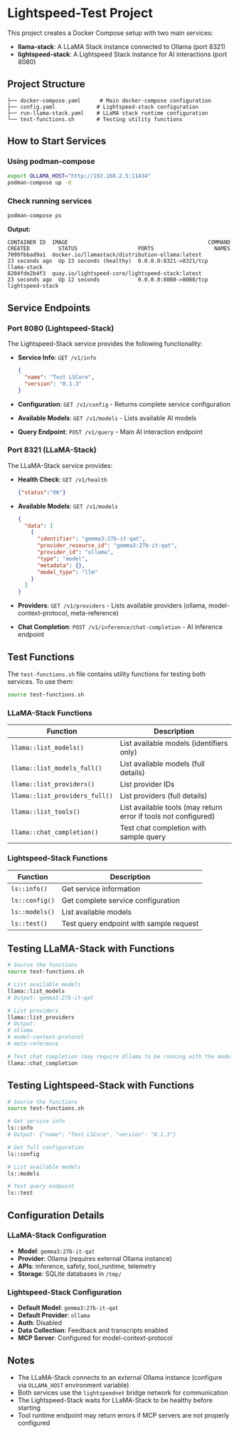 # Lightspeed-Test Project

This project creates a Docker Compose setup with two main services:
- **llama-stack**: A LLaMA Stack instance connected to Ollama (port 8321)
- **lightspeed-stack**: A Lightspeed Stack instance for AI interactions (port 8080)

## Project Structure

```
├── docker-compose.yaml      # Main docker-compose configuration
├── config.yaml             # Lightspeed-stack configuration
├── run-llama-stack.yaml    # LLaMA stack runtime configuration
└── test-functions.sh       # Testing utility functions
```

## How to Start Services

### Using podman-compose

```bash
export OLLAMA_HOST="http://192.168.2.5:11434"
podman-compose up -d
```

### Check running services

```bash
podman-compose ps
```

**Output:**
```
CONTAINER ID  IMAGE                                            COMMAND     CREATED         STATUS                   PORTS                   NAMES
7099fbbad9a1  docker.io/llamastack/distribution-ollama:latest              23 seconds ago  Up 23 seconds (healthy)  0.0.0.0:8321->8321/tcp  llama-stack
8204fde2b4f3  quay.io/lightspeed-core/lightspeed-stack:latest              23 seconds ago  Up 12 seconds            0.0.0.0:8080->8080/tcp  lightspeed-stack
```

## Service Endpoints

### Port 8080 (Lightspeed-Stack)

The Lightspeed-Stack service provides the following functionality:

- **Service Info**: `GET /v1/info`
  ```json
  {
    "name": "Test LSCore",
    "version": "0.1.3"
  }
  ```

- **Configuration**: `GET /v1/config` - Returns complete service configuration
- **Available Models**: `GET /v1/models` - Lists available AI models
- **Query Endpoint**: `POST /v1/query` - Main AI interaction endpoint

### Port 8321 (LLaMA-Stack)

The LLaMA-Stack service provides:

- **Health Check**: `GET /v1/health`
  ```json
  {"status":"OK"}
  ```

- **Available Models**: `GET /v1/models`
  ```json
  {
    "data": [
      {
        "identifier": "gemma3:27b-it-qat",
        "provider_resource_id": "gemma3:27b-it-qat",
        "provider_id": "ollama",
        "type": "model",
        "metadata": {},
        "model_type": "llm"
      }
    ]
  }
  ```

- **Providers**: `GET /v1/providers` - Lists available providers (ollama, model-context-protocol, meta-reference)
- **Chat Completion**: `POST /v1/inference/chat-completion` - AI inference endpoint

## Test Functions

The `test-functions.sh` file contains utility functions for testing both services. To use them:

```bash
source test-functions.sh
```

### LLaMA-Stack Functions

| Function | Description |
|----------|-------------|
| `llama::list_models()` | List available models (identifiers only) |
| `llama::list_models_full()` | List available models (full details) |
| `llama::list_providers()` | List provider IDs |
| `llama::list_providers_full()` | List providers (full details) |
| `llama::list_tools()` | List available tools (may return error if tools not configured) |
| `llama::chat_completion()` | Test chat completion with sample query |

### Lightspeed-Stack Functions

| Function | Description |
|----------|-------------|
| `ls::info()` | Get service information |
| `ls::config()` | Get complete service configuration |
| `ls::models()` | List available models |
| `ls::test()` | Test query endpoint with sample request |

## Testing LLaMA-Stack with Functions

```bash
# Source the functions
source test-functions.sh

# List available models
llama::list_models
# Output: gemma3:27b-it-qat

# List providers
llama::list_providers
# Output: 
# ollama
# model-context-protocol
# meta-reference

# Test chat completion (may require Ollama to be running with the model)
llama::chat_completion
```

## Testing Lightspeed-Stack with Functions

```bash
# Source the functions
source test-functions.sh

# Get service info
ls::info
# Output: {"name": "Test LSCore", "version": "0.1.3"}

# Get full configuration
ls::config

# List available models
ls::models

# Test query endpoint
ls::test
```

## Configuration Details

### LLaMA-Stack Configuration
- **Model**: `gemma3:27b-it-qat`
- **Provider**: Ollama (requires external Ollama instance)
- **APIs**: inference, safety, tool_runtime, telemetry
- **Storage**: SQLite databases in `/tmp/`

### Lightspeed-Stack Configuration
- **Default Model**: `gemma3:27b-it-qat`
- **Default Provider**: `ollama`
- **Auth**: Disabled
- **Data Collection**: Feedback and transcripts enabled
- **MCP Server**: Configured for model-context-protocol

## Notes

- The LLaMA-Stack connects to an external Ollama instance (configure via `OLLAMA_HOST` environment variable)
- Both services use the `lightspeednet` bridge network for communication
- The Lightspeed-Stack waits for LLaMA-Stack to be healthy before starting
- Tool runtime endpoint may return errors if MCP servers are not properly configured
